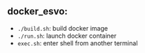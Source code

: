 ## docker_esvo:
- `./build.sh`: build docker image
- `./run.sh`: launch docker container
- `exec.sh`: enter shell from another terminal
